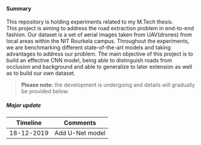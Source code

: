 #### Summary
This repository is holding experiments related to my M.Tech thesis. <br>
This project is aiming to address the road extraction problem in end-to-end fashion. Our dataset is a set of aerial images taken from UAV(drones) from local areas within the NIT Rourkela campus. Throughout the experiments, we are benchmarking different state-of-the-art models and taking advantages to address our problem. The main objective of this project is to build an effective CNN model, being able to distinguish roads from occlusion and background
and able to generalize to later extension as well as to build our own dataset. 

> **Please note:** the development is undergoing and details will gradually be provided below. 

##### Major update
| Timeline | Comments |
| -------- | -------- |
| 18-12-2019 | Add U-Net model |

